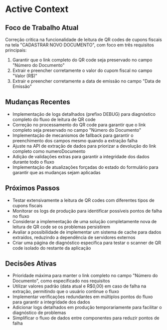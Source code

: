 # Active Context

## Foco de Trabalho Atual
Correção crítica na funcionalidade de leitura de QR codes de cupons fiscais na tela "CADASTRAR NOVO DOCUMENTO", com foco em três requisitos principais:
1. Garantir que o link completo do QR code seja preservado no campo "Número do Documento"
2. Extrair e preencher corretamente o valor do cupom fiscal no campo "Valor (R$)"
3. Extrair e preencher corretamente a data de emissão no campo "Data de Emissão"

## Mudanças Recentes
- Implementação de logs detalhados (prefixo DEBUG) para diagnóstico completo do fluxo de leitura de QR code
- Correção no processamento do QR code para garantir que o link completo seja preservado no campo "Número do Documento"
- Implementação de mecanismos de fallback para garantir o preenchimento dos campos mesmo quando a extração falha
- Ajuste na API de extração de dados para priorizar a devolução do link completo como numeroDocumento
- Adição de validações extras para garantir a integridade dos dados durante todo o fluxo
- Implementação de atualizações forçadas do estado do formulário para garantir que as mudanças sejam aplicadas

## Próximos Passos
- Testar extensivamente a leitura de QR codes com diferentes tipos de cupons fiscais
- Monitorar os logs de produção para identificar possíveis pontos de falha no fluxo
- Considerar a implementação de uma solução completamente nova de leitura de QR code se os problemas persistirem
- Avaliar a possibilidade de implementar um sistema de cache para dados extraídos, reduzindo a dependência de servidores externos
- Criar uma página de diagnóstico específica para testar o scanner de QR code isolado do restante da aplicação

## Decisões Ativas
- Prioridade máxima para manter o link completo no campo "Número do Documento", como especificado nos requisitos
- Utilizar valores padrão (data atual e R$0,00) em caso de falha na extração, permitindo que o usuário continue o fluxo
- Implementar verificações redundantes em múltiplos pontos do fluxo para garantir a integridade dos dados
- Adicionar logs detalhados em produção temporariamente para facilitar o diagnóstico de problemas
- Simplificar o fluxo de dados entre componentes para reduzir pontos de falha 